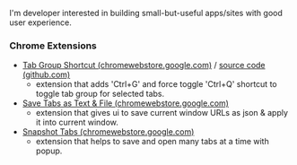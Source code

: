 I'm developer interested in building small-but-useful apps/sites with good user experience.

### Chrome Extensions

- [Tab Group Shortcut (chromewebstore.google.com)](https://chromewebstore.google.com/detail/tab-group-shortcut/plbkigjacnnijaakmoedhmpjlamjkolc) / [source code (github.com)](https://github.com/vhv3y8/tab-group-shortcut)
  - extension that adds 'Ctrl+G' and force toggle 'Ctrl+Q' shortcut to toggle tab group for selected tabs.
- [Save Tabs as Text & File (chromewebstore.google.com)](https://chromewebstore.google.com/detail/save-tabs-as-text-file/hnlobphbeicockdpmfdkifjackfcpfom)
  - extension that gives ui to save current window URLs as json & apply it into current window.
- [Snapshot Tabs (chromewebstore.google.com)](https://chromewebstore.google.com/detail/snapshot-tabs/ffmcpchgchdikjmkfjglkhidmjploinc)
  - extension that helps to save and open many tabs at a time with popup.
